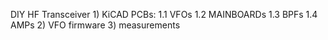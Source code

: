 DIY HF Transceiver
	1) KiCAD PCBs:
		1.1 VFOs
		1.2 MAINBOARDs
		1.3 BPFs
		1.4 AMPs
	2)  VFO firmware
	3) measurements

